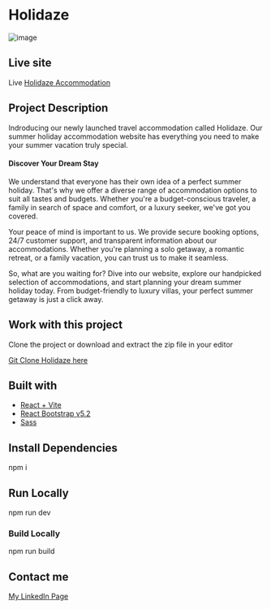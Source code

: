 # Holidaze
![image](https://github.com/Enirose/holidaze-final_project/assets/95321157/ad220978-c00d-4ded-ae18-9a717210f8b3)

## Live site
Live [Holidaze Accommodation](https://loquacious-bienenstitch-4a509b.netlify.app/)

## Project Description
Indroducing our newly launched travel accommodation called Holidaze. Our summer holiday accommodation website has everything you need to make your summer vacation truly special.

#### Discover Your Dream Stay

We understand that everyone has their own idea of a perfect summer holiday. That's why we offer a diverse range of accommodation options to suit all tastes and budgets. Whether you're a budget-conscious traveler, a family in search of space and comfort, or a luxury seeker, we've got you covered.

Your peace of mind is important to us. We provide secure booking options, 24/7 customer support, and transparent information about our accommodations. Whether you're planning a solo getaway, a romantic retreat, or a family vacation, you can trust us to make it seamless.

So, what are you waiting for? Dive into our website, explore our handpicked selection of accommodations, and start planning your dream summer holiday today. From budget-friendly to luxury villas, your perfect summer getaway is just a click away.

## Work with this project

Clone the project or download and extract the zip file in your editor

[Git Clone Holidaze here](https://github.com/Enirose/holidaze-final_project)

## Built with

-  [React + Vite](https://vitejs.dev/)
-  [React Bootstrap v5.2](https://react-bootstrap.netlify.app/)
-  [Sass](https://sass-lang.com/)

## Install Dependencies
npm i

## Run Locally
npm run dev

### Build Locally
npm run build

## Contact me
[My LinkedIn Page](www.linkedin.com/in/maria-enirose-hellum-1b47bb1b5)
